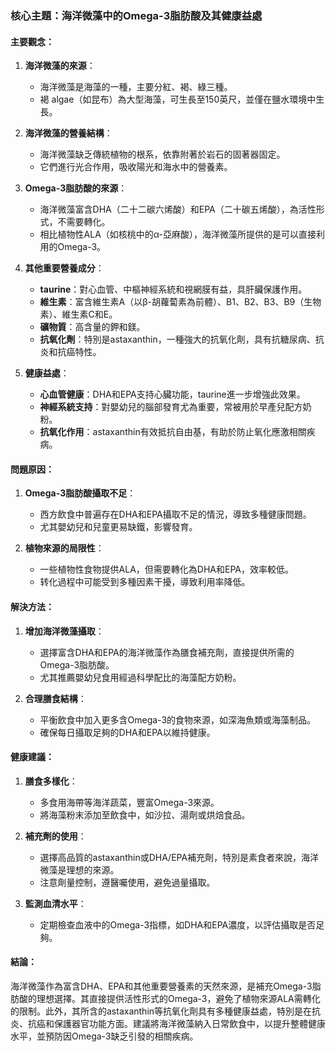 ### 核心主題：海洋微藻中的Omega-3脂肪酸及其健康益處

#### 主要觀念：
1. **海洋微藻的來源**：
   - 海洋微藻是海藻的一種，主要分紅、褐、綠三種。
   - 褐 algae（如昆布）為大型海藻，可生長至150英尺，並僅在鹽水環境中生長。

2. **海洋微藻的營養結構**：
   - 海洋微藻缺乏傳統植物的根系，依靠附著於岩石的固著器固定。
   - 它們進行光合作用，吸收陽光和海水中的營養素。

3. **Omega-3脂肪酸的來源**：
   - 海洋微藻富含DHA（二十二碳六烯酸）和EPA（二十碳五烯酸），為活性形式，不需要轉化。
   - 相比植物性ALA（如核桃中的α-亞麻酸），海洋微藻所提供的是可以直接利用的Omega-3。

4. **其他重要營養成分**：
   - **taurine**：對心血管、中樞神經系統和視網膜有益，具肝臟保護作用。
   - **維生素**：富含維生素A（以β-胡蘿蔔素為前體）、B1、B2、B3、B9（生物素）、維生素C和E。
   - **礦物質**：高含量的鉀和鎂。
   - **抗氧化劑**：特別是astaxanthin，一種強大的抗氧化劑，具有抗糖尿病、抗炎和抗癌特性。

5. **健康益處**：
   - **心血管健康**：DHA和EPA支持心臟功能，taurine進一步增強此效果。
   - **神經系統支持**：對嬰幼兒的腦部發育尤為重要，常被用於早產兒配方奶粉。
   - **抗氧化作用**：astaxanthin有效抵抗自由基，有助於防止氧化應激相關疾病。

#### 問題原因：
1. **Omega-3脂肪酸攝取不足**：
   - 西方飲食中普遍存在DHA和EPA攝取不足的情況，導致多種健康問題。
   - 尤其嬰幼兒和兒童更易缺鐵，影響發育。

2. **植物來源的局限性**：
   - 一些植物性食物提供ALA，但需要轉化為DHA和EPA，效率較低。
   - 转化過程中可能受到多種因素干擾，導致利用率降低。

#### 解決方法：
1. **增加海洋微藻攝取**：
   - 選擇富含DHA和EPA的海洋微藻作為膳食補充劑，直接提供所需的Omega-3脂肪酸。
   - 尤其推薦嬰幼兒食用經過科學配比的海藻配方奶粉。

2. **合理膳食結構**：
   - 平衡飲食中加入更多含Omega-3的食物來源，如深海魚類或海藻制品。
   - 確保每日攝取足夠的DHA和EPA以維持健康。

#### 健康建議：
1. **膳食多樣化**：
   - 多食用海帶等海洋蔬菜，豐富Omega-3來源。
   - 將海藻粉末添加至飲食中，如沙拉、湯劑或烘焙食品。

2. **補充劑的使用**：
   - 選擇高品質的astaxanthin或DHA/EPA補充劑，特別是素食者來說，海洋微藻是理想的來源。
   - 注意劑量控制，遵醫囑使用，避免過量攝取。

3. **監測血清水平**：
   - 定期檢查血液中的Omega-3指標，如DHA和EPA濃度，以評估攝取是否足夠。

#### 結論：
海洋微藻作為富含DHA、EPA和其他重要營養素的天然來源，是補充Omega-3脂肪酸的理想選擇。其直接提供活性形式的Omega-3，避免了植物來源ALA需轉化的限制。此外，其所含的astaxanthin等抗氧化劑具有多種健康益處，特別是在抗炎、抗癌和保護器官功能方面。建議將海洋微藻納入日常飲食中，以提升整體健康水平，並預防因Omega-3缺乏引發的相關疾病。